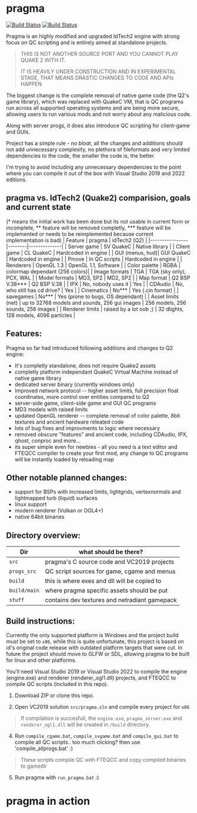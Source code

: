# pragma

[![Build Status](https://github.com/BraXi/pragma/actions/workflows/msbuild.yml/badge.svg)](https://github.com/BraXi/pragma/actions/workflows/msbuild.yml) [![Build Status](https://github.com/BraXi/pragma/actions/workflows/msbuild-release-x86.yml/badge.svg)](https://github.com/BraXi/pragma/actions/workflows/msbuild-release-x86.yml)

Pragma is an highly modified and upgraded IdTech2 engine with strong focus on QC scripting and is entirely aimed at standalone projects.


> THIS IS NOT ANOTHER SOURCE PORT AND YOU CANNOT PLAY QUAKE 2 WITH IT. 
>
> IT IS HEAVILY UNDER CONSTRUCTION AND IN EXPERIMENTAL STAGE, THAT MEANS DRASTIC CHANGES TO CODE AND APIs HAPPEN

The biggest change is the complete removal of native game code (the Q2's game library), which was replaced with QuakeC VM, that is QC programs run across all supported operating systems and are being more secure, allowing users to run various mods and not worry about any malicious code.

Along with server progs, it does also introduce QC scripting for client-game and GUIs.

Project has a simple rule - *no bloat*, all the changes and additions should not add unnecessary complexity, no plethora of fileformats and very limited dependencies to the code, the smaller the code is, the better.

I'm trying to avoid including any unnecessary dependencies to the point where you can compile it out of the box with Visual Studio 2019 and 2022 editions.


## pragma vs. IdTech2 (Quake2) comparision, goals and current state
(* means the initial work has been done but its not usable in current form or incomplete, ** feature will be removed completly, *** feature will be implemented or needs to be reimplemented because current implementation is bad)
| Feature            | pragma | idTech2 (Q2) |
|----------------|--------|--------------|
| Server game | SV QuakeC | Native library |
| Client game | CL QuakeC | Hardcoded in engine |
| GUI (menus, hud)| GUI QuakeC | Hardcoded in engine |
| Pmove | In QC scripts | Hardcoded in engine |
| Renderers | OpenGL 1.3 | OpenGL 1.1, Software |
| Color palette | RGBA | colormap dependant (256 colors)|
| Image formats | TGA | TGA (sky only), PCX, WAL |
| Model formats | MD3, SP2 | MD2, SP2 |
| Map format | Q2 BSP V.38*** | Q2 BSP V.38 |
| IPX | No, nobody uses it | Yes |
| CDAudio | No, who still has cd drive? | Yes |
| Cinematics | No*** | Yes (.cin format) |
| savegames | No*** | Yes (prone to bugs, OS dependant) |
| Asset limits (net) | up to 32768 models and sounds, 256 gui images | 256 models, 256 sounds, 256 images |
| Renderer limits | raised by a lot oob ;) | 32 dlights, 128 models, 4096 particles |


## Features:
Pragma so far had introduced following additions and changes to Q2 engine:
- It's completly standalone, does not require Quake2 assets
- completly platform independant QuakeC Virtual Machine instead of native game library
- dedicated server binary (currently windows only)
- Improved network protocol -- higher asset limits, full precision float coordinates, more control over entities compared to Q2
- server-side game, client-side game and GUI QC programs
- MD3 models with raised limits
- updated OpenGL renderer -- complete removal of color palette, 8bit textures and ancient hardware releated code
- lots of bug fixes and improvments to logic where necessary
- removed obscure "features" and ancient code, including CDAudio, IPX, qhost, conproc and more...
- its super simple even for newbies - all you need is a text editor and FTEQCC compiler to create your first mod, any change to QC programs will be instantly loaded by reloading map


## Other notable planned changes:
- support for BSPs with increased limits, lightgrids, vertexnormals and lightmapped turb (liquid) surfaces
- linux support
- modern renderer (Vulkan or OGL4+)
- native 64bit binaries

## Directory overview:

| Dir            | what should be there?                         |
|----------------|-----------------------------------------------|
| `src`          | pragma's C source code and VC2019 projects    |
| `progs_src`    | QC script sources for game, cgame and menus   |
| `build`        | this is where exes and dll will be copied to  |
| `build/main`   | where pragma specific assets should be put    |
| `stuff`        | contains dev textures and netradiant gamepack |


## Build instructions:
Currently the only supported platform is Windows and the project build *must* be set to `x86`, while this is quite unfortunate, this project is based on id's original code release with outdated platform targets that were cut.
In future the project should move to GLFW or SDL, allowing pragma to be built for linux and other platforms.

You'll need Visual Studio 2019 or Visual Studio 2022 to compile the engine (engine.exe) and renderer (renderer_ogl1.dll) projects, and FTEQCC to compile QC scripts (included in this repo).

1. Download ZIP or clone this repo.

2. Open VC2019 solution `src/pragma.sln` and compile every project for `x86`

> If compilation is succesfull, the `engine.exe`, `pragma_server.exe` and `renderer_ogl1.dll` will be created in `/build` directory.

4. Run `compile_cgame.bat`, `compile_svgame.bat` and `compile_gui.bat` to compile all QC scripts.. too much clicking? then use 'compile_allprogs.bat' :)

> These scripts compile QC with FTEQCC and copy compiled binaries to gamedir

5. Run pragma with `run_pragma.bat` :)


# pragma in action






